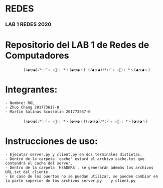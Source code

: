 # REDES

### LAB 1 REDES 2020
# Repositorio del LAB 1 de Redes de Computadores

			(ﾉ◕ヮ◕)ﾉ*:･ﾟ✧ ✧ﾟ･: *ヽ(◕ヮ◕ヽ) (ﾉ◕ヮ◕)ﾉ*:･ﾟ✧ ✧ﾟ･: *ヽ(◕ヮ◕ヽ)

# Integrantes:
	
	- Nombre: ROL
	- Zhuo Chang 201773617-8 
	- Martín Salinas Scussolin 201773557-0

			(ﾉ◕ヮ◕)ﾉ*:･ﾟ✧ ✧ﾟ･: *ヽ(◕ヮ◕ヽ)(ﾉ◕ヮ◕)ﾉ*:･ﾟ✧ ✧ﾟ･: *ヽ(◕ヮ◕ヽ)

# Instrucciones de uso:
    - Ejecutar server.py y client.py en dos terminales distintas.
	- Dentro de la carpeta 'cache' estará el archivo cache.txt que contendrá el cache del server.
	- Dentro de la carpeta 'HEADERS', se generarán además los archivos URL.txt del cliente.
	- En caso de los puertos no se puedan utilizar, se pueden cambiar en la parte superior de los archivos server.py  	y client.py